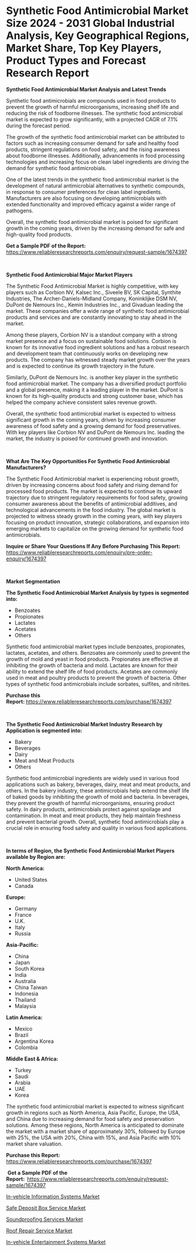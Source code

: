 <p><h1>Synthetic Food Antimicrobial Market Size 2024 - 2031 Global Industrial Analysis, Key Geographical Regions, Market Share, Top Key Players, Product Types and Forecast Research Report</h1></p><p><strong>Synthetic Food Antimicrobial Market Analysis and Latest Trends</strong></p>
<p><p>Synthetic food antimicrobials are compounds used in food products to prevent the growth of harmful microorganisms, increasing shelf life and reducing the risk of foodborne illnesses. The synthetic food antimicrobial market is expected to grow significantly, with a projected CAGR of 7.1% during the forecast period. </p><p>The growth of the synthetic food antimicrobial market can be attributed to factors such as increasing consumer demand for safe and healthy food products, stringent regulations on food safety, and the rising awareness about foodborne illnesses. Additionally, advancements in food processing technologies and increasing focus on clean label ingredients are driving the demand for synthetic food antimicrobials.</p><p>One of the latest trends in the synthetic food antimicrobial market is the development of natural antimicrobial alternatives to synthetic compounds, in response to consumer preferences for clean label ingredients. Manufacturers are also focusing on developing antimicrobials with extended functionality and improved efficacy against a wider range of pathogens.</p><p>Overall, the synthetic food antimicrobial market is poised for significant growth in the coming years, driven by the increasing demand for safe and high-quality food products.</p></p>
<p><strong>Get a Sample PDF of the Report:&nbsp;</strong> <a href="https://www.reliableresearchreports.com/enquiry/request-sample/1674397">https://www.reliableresearchreports.com/enquiry/request-sample/1674397</a></p>
<p>&nbsp;</p>
<p><strong>Synthetic Food Antimicrobial Major Market Players</strong></p>
<p><p>The Synthetic Food Antimicrobial Market is highly competitive, with key players such as Corbion NV, Kalsec Inc., Siveele BV, SK Capital, Synthite Industries, The Archer-Daniels-Midland Company, Koninklijke DSM NV, DuPont de Nemours Inc., Kemin Industries Inc., and Givaduan leading the market. These companies offer a wide range of synthetic food antimicrobial products and services and are constantly innovating to stay ahead in the market.</p><p>Among these players, Corbion NV is a standout company with a strong market presence and a focus on sustainable food solutions. Corbion is known for its innovative food ingredient solutions and has a robust research and development team that continuously works on developing new products. The company has witnessed steady market growth over the years and is expected to continue its growth trajectory in the future.</p><p>Similarly, DuPont de Nemours Inc. is another key player in the synthetic food antimicrobial market. The company has a diversified product portfolio and a global presence, making it a leading player in the market. DuPont is known for its high-quality products and strong customer base, which has helped the company achieve consistent sales revenue growth.</p><p>Overall, the synthetic food antimicrobial market is expected to witness significant growth in the coming years, driven by increasing consumer awareness of food safety and a growing demand for food preservatives. With key players like Corbion NV and DuPont de Nemours Inc. leading the market, the industry is poised for continued growth and innovation.</p></p>
<p>&nbsp;</p>
<p><strong>What Are The Key Opportunities For Synthetic Food Antimicrobial Manufacturers?</strong></p>
<p><p>The Synthetic Food Antimicrobial market is experiencing robust growth, driven by increasing concerns about food safety and rising demand for processed food products. The market is expected to continue its upward trajectory due to stringent regulatory requirements for food safety, growing consumer awareness about the benefits of antimicrobial additives, and technological advancements in the food industry. The global market is projected to witness steady growth in the coming years, with key players focusing on product innovation, strategic collaborations, and expansion into emerging markets to capitalize on the growing demand for synthetic food antimicrobials.</p></p>
<p><strong>Inquire or Share Your Questions If Any Before Purchasing This Report:</strong> <a href="https://www.reliableresearchreports.com/enquiry/pre-order-enquiry/1674397">https://www.reliableresearchreports.com/enquiry/pre-order-enquiry/1674397</a></p>
<p>&nbsp;</p>
<p><strong>Market Segmentation</strong></p>
<p><strong>The Synthetic Food Antimicrobial Market Analysis by types is segmented into:</strong></p>
<p><ul><li>Benzoates</li><li>Propionates</li><li>Lactates</li><li>Acetates</li><li>Others</li></ul></p>
<p><p>Synthetic food antimicrobial market types include benzoates, propionates, lactates, acetates, and others. Benzoates are commonly used to prevent the growth of mold and yeast in food products. Propionates are effective at inhibiting the growth of bacteria and mold. Lactates are known for their ability to extend the shelf life of food products. Acetates are commonly used in meat and poultry products to prevent the growth of bacteria. Other types of synthetic food antimicrobials include sorbates, sulfites, and nitrites.</p></p>
<p><strong>Purchase this Report:&nbsp;</strong><a href="https://www.reliableresearchreports.com/purchase/1674397">https://www.reliableresearchreports.com/purchase/1674397</a></p>
<p>&nbsp;</p>
<p><strong>The Synthetic Food Antimicrobial Market Industry Research by Application is segmented into:</strong></p>
<p><ul><li>Bakery</li><li>Beverages</li><li>Dairy</li><li>Meat and Meat Products</li><li>Others</li></ul></p>
<p><p>Synthetic food antimicrobial ingredients are widely used in various food applications such as bakery, beverages, dairy, meat and meat products, and others. In the bakery industry, these antimicrobials help extend the shelf life of baked goods by inhibiting the growth of mold and bacteria. In beverages, they prevent the growth of harmful microorganisms, ensuring product safety. In dairy products, antimicrobials protect against spoilage and contamination. In meat and meat products, they help maintain freshness and prevent bacterial growth. Overall, synthetic food antimicrobials play a crucial role in ensuring food safety and quality in various food applications.</p></p>
<p>&nbsp;</p>
<p><strong>In terms of Region, the Synthetic Food Antimicrobial Market Players available by Region are:</strong></p>
<p>
    <p> <strong> North America: </strong>
        <ul>
            <li>United States</li>
            <li>Canada</li>
        </ul>
        </p> 
    <p> <strong> Europe: </strong>
        <ul>
            <li>Germany</li>
            <li>France</li>
            <li>U.K.</li>
            <li>Italy</li>
            <li>Russia</li>
        </ul>
        </p> 
    <p> <strong> Asia-Pacific: </strong>
        <ul>
            <li>China</li>
            <li>Japan</li>
            <li>South Korea</li>
            <li>India</li>
            <li>Australia</li>
            <li>China Taiwan</li>
            <li>Indonesia</li>
            <li>Thailand</li>
            <li>Malaysia</li>
        </ul>
        </p> 
    <p> <strong> Latin America: </strong>
        <ul>
            <li>Mexico</li>
            <li>Brazil</li>
            <li>Argentina Korea</li>
            <li>Colombia</li>
        </ul>
        </p> 
    <p> <strong> Middle East & Africa: </strong>
        <ul>
            <li>Turkey</li>
            <li>Saudi</li>
            <li>Arabia</li>
            <li>UAE</li>
            <li>Korea</li>
        </ul>
    </p>
    </p>
<p><p>The synthetic food antimicrobial market is expected to witness significant growth in regions such as North America, Asia Pacific, Europe, the USA, and China due to increasing demand for food safety and preservation solutions. Among these regions, North America is anticipated to dominate the market with a market share of approximately 30%, followed by Europe with 25%, the USA with 20%, China with 15%, and Asia Pacific with 10% market share valuation.</p></p>
<p><strong>Purchase this Report: </strong><a href="https://www.reliableresearchreports.com/purchase/1674397">https://www.reliableresearchreports.com/purchase/1674397</a></p>
<p>&nbsp;<strong>Get a Sample PDF of the Report:&nbsp;&nbsp;</strong><a href="https://www.reliableresearchreports.com/enquiry/request-sample/1674397">https://www.reliableresearchreports.com/enquiry/request-sample/1674397</a></p>
<p><strong></strong></p>
<p><p><a href="https://github.com/NorbertYates/Market-Research-Report-List-3/blob/main/in-vehicle-information-systems-market.md">In-vehicle Information Systems Market</a></p><p><a href="https://medium.com/@anibalstamm1912/safe-deposit-box-service-market-share-evolution-and-market-growth-trends-2024-2031-87103ad2a897">Safe Deposit Box Service Market</a></p><p><a href="https://medium.com/@emilywest91/soundproofing-services-market-trends-and-market-analysis-forecasted-for-period-2024-2031-9c465c32968e">Soundproofing Services Market</a></p><p><a href="https://medium.com/@anibalstamm1912/roof-repair-service-market-size-cagr-trends-2024-2030-e245174bb668">Roof Repair Service Market</a></p><p><a href="https://github.com/nancykennedykellievqfqt2/Market-Research-Report-List-1/blob/main/in-vehicle-entertainment-systems-market.md">In-vehicle Entertainment Systems Market</a></p></p>